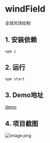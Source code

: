 # windField
全球风场绘制

## 1. 安装依赖

`npm i `

## 2. 运行

`npm start`

## 3. Demo地址

[demo](https://agitated-keller-30d6de.netlify.com/)

## 4. 项目截图

![image.png](https://github.com/Jean1024/windField/blob/master/lib/demo.png)
